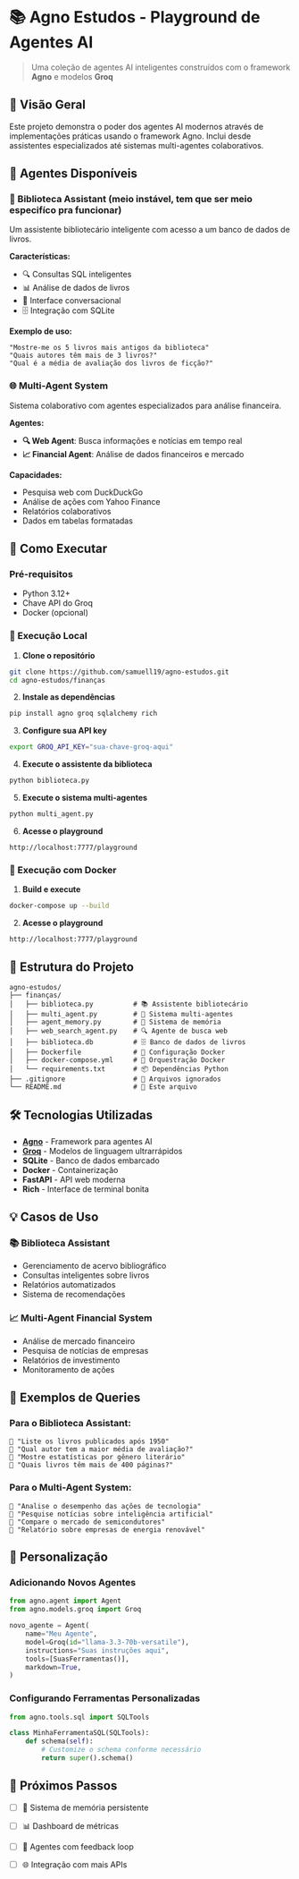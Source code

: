 # 📚 Agno Estudos - Playground de Agentes AI

> Uma coleção de agentes AI inteligentes construídos com o framework **Agno** e modelos **Groq**

## 🌟 Visão Geral

Este projeto demonstra o poder dos agentes AI modernos através de implementações práticas usando o framework Agno. Inclui desde assistentes especializados até sistemas multi-agentes colaborativos.

## 🤖 Agentes Disponíveis

### 📖 Biblioteca Assistant (meio instável, tem que ser meio especifíco pra funcionar)
Um assistente bibliotecário inteligente com acesso a um banco de dados de livros.

**Características:**
- 🔍 Consultas SQL inteligentes
- 📊 Análise de dados de livros
- 💬 Interface conversacional
- 🗄️ Integração com SQLite

**Exemplo de uso:**
```
"Mostre-me os 5 livros mais antigos da biblioteca"
"Quais autores têm mais de 3 livros?"
"Qual é a média de avaliação dos livros de ficção?"
```

### 🌐 Multi-Agent System
Sistema colaborativo com agentes especializados para análise financeira.

**Agentes:**
- **🔍 Web Agent**: Busca informações e notícias em tempo real
- **📈 Financial Agent**: Análise de dados financeiros e mercado

**Capacidades:**
- Pesquisa web com DuckDuckGo
- Análise de ações com Yahoo Finance
- Relatórios colaborativos
- Dados em tabelas formatadas

## 🚀 Como Executar

### Pré-requisitos
- Python 3.12+
- Chave API do Groq
- Docker (opcional)

### 🐍 Execução Local

1. **Clone o repositório**
```bash
git clone https://github.com/samuell19/agno-estudos.git
cd agno-estudos/finanças
```

2. **Instale as dependências**
```bash
pip install agno groq sqlalchemy rich
```

3. **Configure sua API key**
```bash
export GROQ_API_KEY="sua-chave-groq-aqui"
```

4. **Execute o assistente da biblioteca**
```bash
python biblioteca.py
```

5. **Execute o sistema multi-agentes**
```bash
python multi_agent.py
```

6. **Acesse o playground**
```
http://localhost:7777/playground
```

### 🐳 Execução com Docker


1. **Build e execute**
```bash
docker-compose up --build
```

2. **Acesse o playground**
```
http://localhost:7777/playground
```

## 📁 Estrutura do Projeto

```
agno-estudos/
├── finanças/
│   ├── biblioteca.py          # 📚 Assistente bibliotecário
│   ├── multi_agent.py         # 🤖 Sistema multi-agentes
│   ├── agent_memory.py        # 🧠 Sistema de memória
│   ├── web_search_agent.py    # 🔍 Agente de busca web
│   ├── biblioteca.db          # 🗄️ Banco de dados de livros
│   ├── Dockerfile             # 🐳 Configuração Docker
│   ├── docker-compose.yml     # 🐳 Orquestração Docker
│   └── requirements.txt       # 📦 Dependências Python
├── .gitignore                 # 🚫 Arquivos ignorados
└── README.md                  # 📖 Este arquivo
```

## 🛠️ Tecnologias Utilizadas

- **[Agno](https://github.com/agno-ai/agno)** - Framework para agentes AI
- **[Groq](https://groq.com/)** - Modelos de linguagem ultrarrápidos
- **SQLite** - Banco de dados embarcado
- **Docker** - Containerização
- **FastAPI** - API web moderna
- **Rich** - Interface de terminal bonita

## 💡 Casos de Uso

### 📚 Biblioteca Assistant
- Gerenciamento de acervo bibliográfico
- Consultas inteligentes sobre livros
- Relatórios automatizados
- Sistema de recomendações

### 📈 Multi-Agent Financial System
- Análise de mercado financeiro
- Pesquisa de notícias de empresas
- Relatórios de investimento
- Monitoramento de ações

## 🎯 Exemplos de Queries

### Para o Biblioteca Assistant:
```
💬 "Liste os livros publicados após 1950"
💬 "Qual autor tem a maior média de avaliação?"
💬 "Mostre estatísticas por gênero literário"
💬 "Quais livros têm mais de 400 páginas?"
```

### Para o Multi-Agent System:
```
💬 "Analise o desempenho das ações de tecnologia"
💬 "Pesquise notícias sobre inteligência artificial"
💬 "Compare o mercado de semicondutores"
💬 "Relatório sobre empresas de energia renovável"
```

## 🔧 Personalização

### Adicionando Novos Agentes
```python
from agno.agent import Agent
from agno.models.groq import Groq

novo_agente = Agent(
    name="Meu Agente",
    model=Groq(id="llama-3.3-70b-versatile"),
    instructions="Suas instruções aqui",
    tools=[SuasFerramentas()],
    markdown=True,
)
```

### Configurando Ferramentas Personalizadas
```python
from agno.tools.sql import SQLTools

class MinhaFerramentaSQL(SQLTools):
    def schema(self):
        # Customize o schema conforme necessário
        return super().schema()
```

## 🚀 Próximos Passos

- [ ] 🧠 Sistema de memória persistente
- [ ] 📊 Dashboard de métricas
- [ ] 🔄 Agentes com feedback loop
- [ ] 🌐 Integração com mais APIs


